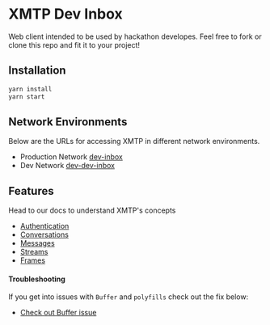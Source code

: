 # XMTP Dev Inbox

Web client intended to be used by hackathon developes. Feel free to fork or clone this repo and fit it to your project!

## Installation

```bash
yarn install
yarn start
```

## Network Environments

Below are the URLs for accessing XMTP in different network environments.

- Production Network [dev-inbox](https://xmtp-web.vercel.app/)
- Dev Network [dev-dev-inbox](https://dev-xmtp-web.vercel.app/)

## Features

Head to our docs to understand XMTP's concepts

- [Authentication](https://xmtp.org/docs/build/authentication?sdk=js)
- [Conversations](https://xmtp.org/docs/build/conversations?sdk=js)
- [Messages](https://xmtp.org/docs/build/messages/?sdk=js)
- [Streams](https://xmtp.org/docs/build/streams/?sdk=js)
- [Frames](https://xmtp.org/docs/build/frames)

#### Troubleshooting

If you get into issues with `Buffer` and `polyfills` check out the fix below:

- [Check out Buffer issue](https://github.com/xmtp/xmtp-js/issues/487)

